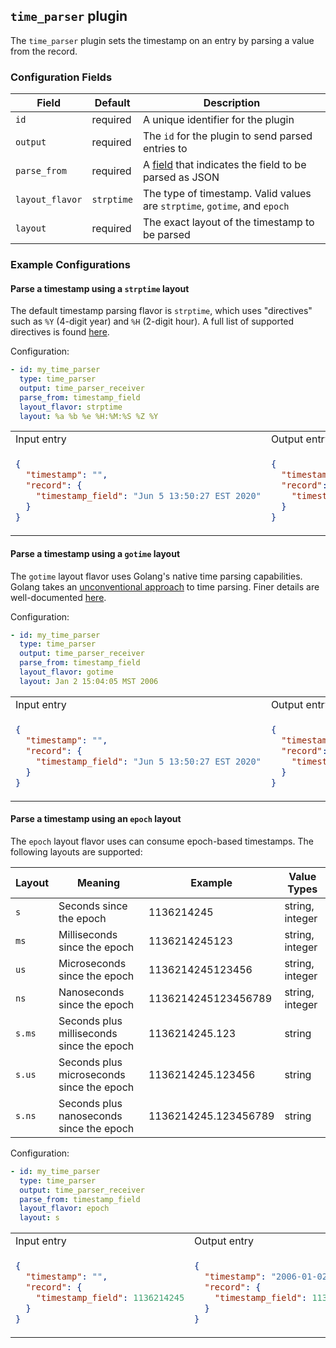 ## `time_parser` plugin

The `time_parser` plugin sets the timestamp on an entry by parsing a value from the record.

### Configuration Fields

| Field           | Default    | Description                                                                      |
| ---             | ---        | ---                                                                              |
| `id`            | required   | A unique identifier for the plugin                                               |
| `output`        | required   | The `id` for the plugin to send parsed entries to                                |
| `parse_from`    | required   | A [field](/docs/field.md) that indicates the field to be parsed as JSON          |
| `layout_flavor` | `strptime` | The type of timestamp. Valid values are `strptime`, `gotime`, and `epoch`        |
| `layout`        | required   | The exact layout of the timestamp to be parsed                                   |


### Example Configurations


#### Parse a timestamp using a `strptime` layout

The default timestamp parsing flavor is `strptime`, which uses "directives" such as `%Y` (4-digit year) and `%H` (2-digit hour). A full list of supported directives is found [here](https://github.com/BlueMedora/ctimefmt/blob/3e07deba22cf7a753f197ef33892023052f26614/ctimefmt.go#L63).

Configuration:
```yaml
- id: my_time_parser
  type: time_parser
  output: time_parser_receiver
  parse_from: timestamp_field
  layout_flavor: strptime
  layout: %a %b %e %H:%M:%S %Z %Y
```

<table>
<tr><td> Input entry </td> <td> Output entry </td></tr>
<tr>
<td>

```json
{
  "timestamp": "",
  "record": {
    "timestamp_field": "Jun 5 13:50:27 EST 2020"
  }
}
```

</td>
<td>

```json
{
  "timestamp": "2020-06-05T13:50:27-05:00",
  "record": {
    "timestamp_field": "Jun 5 13:50:27 EST 2020"
  }
}
```

</td>
</tr>
</table>

#### Parse a timestamp using a `gotime` layout

The `gotime` layout flavor uses Golang's native time parsing capabilities. Golang takes an [unconventional approach](https://www.pauladamsmith.com/blog/2011/05/go_time.html) to time parsing. Finer details are well-documented [here]([gotime](https://golang.org/src/time/format.go?s=25102:25148#L9)).

Configuration:
```yaml
- id: my_time_parser
  type: time_parser
  output: time_parser_receiver
  parse_from: timestamp_field
  layout_flavor: gotime
  layout: Jan 2 15:04:05 MST 2006
```

<table>
<tr><td> Input entry </td> <td> Output entry </td></tr>
<tr>
<td>

```json
{
  "timestamp": "",
  "record": {
    "timestamp_field": "Jun 5 13:50:27 EST 2020"
  }
}
```

</td>
<td>

```json
{
  "timestamp": "2020-06-05T13:50:27-05:00",
  "record": {
    "timestamp_field": "Jun 5 13:50:27 EST 2020"
  }
}
```

</td>
</tr>
</table>

#### Parse a timestamp using an `epoch` layout

The `epoch` layout flavor uses can consume epoch-based timestamps. The following layouts are supported:

| Layout | Meaning                                   | Example              | Value Types     |
| ---    | ---                                       | ---                  | ---             |
| `s`    | Seconds since the epoch                   | 1136214245           | string, integer |
| `ms`   | Milliseconds since the epoch              | 1136214245123        | string, integer |
| `us`   | Microseconds since the epoch              | 1136214245123456     | string, integer |
| `ns`   | Nanoseconds since the epoch               | 1136214245123456789  | string, integer |
| `s.ms` | Seconds plus milliseconds since the epoch | 1136214245.123       | string          |
| `s.us` | Seconds plus microseconds since the epoch | 1136214245.123456    | string          |
| `s.ns` | Seconds plus nanoseconds since the epoch  | 1136214245.123456789 | string          |

Configuration:
```yaml
- id: my_time_parser
  type: time_parser
  output: time_parser_receiver
  parse_from: timestamp_field
  layout_flavor: epoch
  layout: s
```

<table>
<tr><td> Input entry </td> <td> Output entry </td></tr>
<tr>
<td>

```json
{
  "timestamp": "",
  "record": {
    "timestamp_field": 1136214245
  }
}
```

</td>
<td>

```json
{
  "timestamp": "2006-01-02T15:04:05-07:00",
  "record": {
    "timestamp_field": 1136214245
  }
}
```

</td>
</tr>
</table>